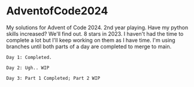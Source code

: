 # AdventofCode2024
My solutions for Advent of Code 2024. 2nd year playing. Have my python skills increased? We'll find out.
8 stars in 2023.
I haven't had the time to complete a lot but I'll keep working on them as I have time.
I'm using branches until both parts of a day are completed to merge to main.

    Day 1: Completed.
    
    Day 2: Ugh.. WIP

    Day 3: Part 1 Completed; Part 2 WIP